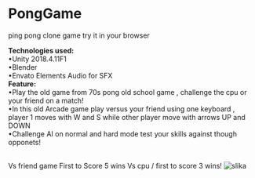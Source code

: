 # PongGame
ping pong clone game try it in your browser

<p><strong>Technologies used:</strong> <br>
        •Unity 2018.4.11F1<br>
        •Blender<br>
        •Envato Elements Audio for SFX<br>
<b>Feature:</b><br>
       •Play the old game from 70s pong old school game , challenge the cpu or your friend on a match!<br>
       •In this old Arcade game play versus your friend using one keyboard , player 1 moves with W and S while other player move with arrows UP and DOWN<br>
       •Challenge AI on normal and hard mode test your skills against though opponets!</p><br>
        Vs friend game First to Score 5 wins
        Vs cpu / first to score 3 wins!
        <img src="http://mario-antolovic,com/src/img/selection.png" alt="slika">
       
